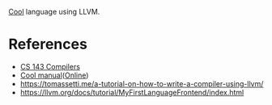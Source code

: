 [Cool](https://dl.acm.org/doi/10.1145/381841.381847) language using LLVM.

# References
* [CS 143 Compilers](https://web.stanford.edu/class/cs143/)
* [Cool manual](./cool-manual.pdf)([Online](https://web.stanford.edu/class/cs143/materials/cool-manual.pdf))
* https://tomassetti.me/a-tutorial-on-how-to-write-a-compiler-using-llvm/
* https://llvm.org/docs/tutorial/MyFirstLanguageFrontend/index.html
